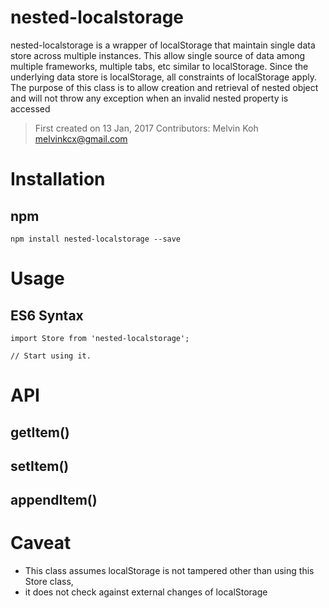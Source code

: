 # nested-localstorage
nested-localstorage is a wrapper of localStorage that maintain single data store across multiple instances. This allow single source of data among multiple frameworks, multiple tabs, etc similar to localStorage. Since the underlying data store is localStorage, all constraints of localStorage apply. The purpose of this class is to allow creation and retrieval of nested object and will not throw any exception when an invalid nested property is accessed

> First created on 13 Jan, 2017
> Contributors: Melvin Koh <melvinkcx@gmail.com>

# Installation
## npm
```
npm install nested-localstorage --save
```

# Usage
## ES6 Syntax
```
import Store from 'nested-localstorage';

// Start using it.
```

# API
## getItem()

## setItem()

## appendItem()


# Caveat
* This class assumes localStorage is not tampered other than using this Store class,
* it does not check against external changes of localStorage
